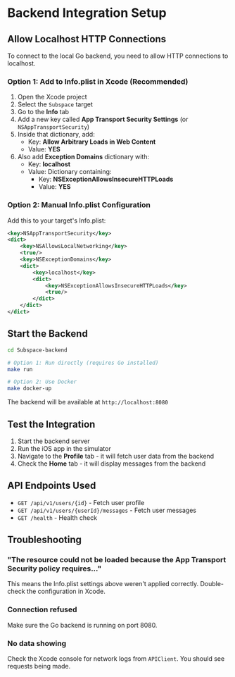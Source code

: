# Backend Integration Setup

## Allow Localhost HTTP Connections

To connect to the local Go backend, you need to allow HTTP connections to localhost.

### Option 1: Add to Info.plist in Xcode (Recommended)

1. Open the Xcode project
2. Select the `Subspace` target
3. Go to the **Info** tab
4. Add a new key called **App Transport Security Settings** (or `NSAppTransportSecurity`)
5. Inside that dictionary, add:
   - Key: **Allow Arbitrary Loads in Web Content**
   - Value: **YES**
6. Also add **Exception Domains** dictionary with:
   - Key: **localhost**
   - Value: Dictionary containing:
     - Key: **NSExceptionAllowsInsecureHTTPLoads**
     - Value: **YES**

### Option 2: Manual Info.plist Configuration

Add this to your target's Info.plist:

```xml
<key>NSAppTransportSecurity</key>
<dict>
    <key>NSAllowsLocalNetworking</key>
    <true/>
    <key>NSExceptionDomains</key>
    <dict>
        <key>localhost</key>
        <dict>
            <key>NSExceptionAllowsInsecureHTTPLoads</key>
            <true/>
        </dict>
    </dict>
</dict>
```

## Start the Backend

```bash
cd Subspace-backend

# Option 1: Run directly (requires Go installed)
make run

# Option 2: Use Docker
make docker-up
```

The backend will be available at `http://localhost:8080`

## Test the Integration

1. Start the backend server
2. Run the iOS app in the simulator
3. Navigate to the **Profile** tab - it will fetch user data from the backend
4. Check the **Home** tab - it will display messages from the backend

## API Endpoints Used

- `GET /api/v1/users/{id}` - Fetch user profile
- `GET /api/v1/users/{userId}/messages` - Fetch user messages
- `GET /health` - Health check

## Troubleshooting

### "The resource could not be loaded because the App Transport Security policy requires..."

This means the Info.plist settings above weren't applied correctly. Double-check the configuration in Xcode.

### Connection refused

Make sure the Go backend is running on port 8080.

### No data showing

Check the Xcode console for network logs from `APIClient`. You should see requests being made.
